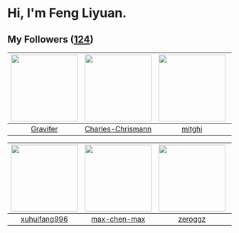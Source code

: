 # Hi, I'm Feng Liyuan.

## My Followers ([124](https://github.com/SunRunAway?tab=followers))

| <img src="https://avatars.githubusercontent.com/u/44160838?v=4" width="150" height="150" /> | <img src="https://avatars.githubusercontent.com/u/78157563?v=4" width="150" height="150" /> | <img src="https://avatars.githubusercontent.com/u/55898975?v=4" width="150" height="150" /> | <img src="https://avatars.githubusercontent.com/u/171114883?v=4" width="150" height="150" /> |
| :-----------------------------------------------------------------------------------------: | :-----------------------------------------------------------------------------------------: | :-----------------------------------------------------------------------------------------: | :------------------------------------------------------------------------------------------: |
|                           [Gravifer](https://github.com/Gravifer)                           |                  [Charles-Chrismann](https://github.com/Charles-Chrismann)                  |                             [mitghi](https://github.com/mitghi)                             |                           [wei-intel](https://github.com/wei-intel)                          |

| <img src="https://avatars.githubusercontent.com/u/50138288?v=4" width="150" height="150" /> | <img src="https://avatars.githubusercontent.com/u/201035141?v=4" width="150" height="150" /> | <img src="https://avatars.githubusercontent.com/u/55519398?v=4" width="150" height="150" /> | <img src="https://avatars.githubusercontent.com/u/75587879?v=4" width="150" height="150" /> |
| :-----------------------------------------------------------------------------------------: | :------------------------------------------------------------------------------------------: | :-----------------------------------------------------------------------------------------: | :-----------------------------------------------------------------------------------------: |
|                       [xuhuifang996](https://github.com/xuhuifang996)                       |                        [max-chen-max](https://github.com/max-chen-max)                       |                            [zeroggz](https://github.com/zeroggz)                            |                           [Biloonov](https://github.com/Biloonov)                           |